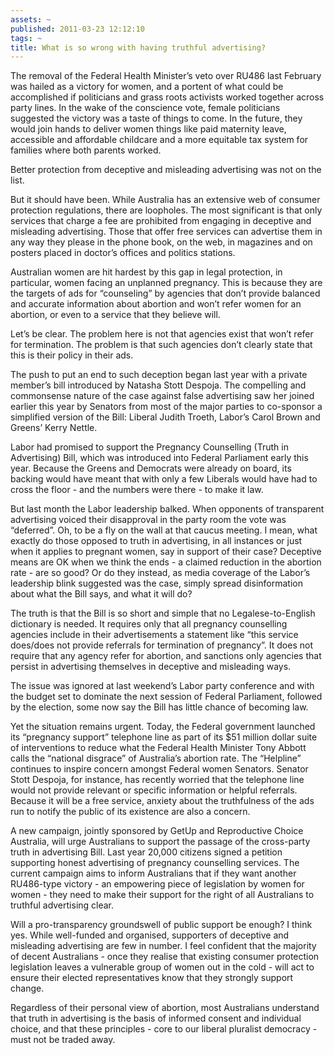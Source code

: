 ```yaml
---
assets: ~
published: 2011-03-23 12:12:10
tags: ~
title: What is so wrong with having truthful advertising?
---
```

The removal of the Federal Health Minister’s veto over RU486 last
February was hailed as a victory for women, and a portent of what could
be accomplished if politicians and grass roots activists worked together
across party lines. In the wake of the conscience vote, female
politicians suggested the victory was a taste of things to come. In the
future, they would join hands to deliver women things like paid
maternity leave, accessible and affordable childcare and a more
equitable tax system for families where both parents worked.

Better protection from deceptive and misleading advertising was not on
the list.

But it should have been. While Australia has an extensive web of
consumer protection regulations, there are loopholes. The most
significant is that only services that charge a fee are prohibited from
engaging in deceptive and misleading advertising. Those that offer free
services can advertise them in any way they please in the phone book, on
the web, in magazines and on posters placed in doctor’s offices and
politics stations.

Australian women are hit hardest by this gap in legal protection, in
particular, women facing an unplanned pregnancy. This is because they
are the targets of ads for “counseling” by agencies that don’t provide
balanced and accurate information about abortion and won’t refer women
for an abortion, or even to a service that they believe will.

Let’s be clear. The problem here is not that agencies exist that won’t
refer for termination. The problem is that such agencies don’t clearly
state that this is their policy in their ads.

The push to put an end to such deception began last year with a private
member’s bill introduced by Natasha Stott Despoja. The compelling and
commonsense nature of the case against false advertising saw her joined
earlier this year by Senators from most of the major parties to
co-sponsor a simplified version of the Bill: Liberal Judith Troeth,
Labor’s Carol Brown and Greens’ Kerry Nettle.

Labor had promised to support the Pregnancy Counselling (Truth in
Advertising) Bill, which was introduced into Federal Parliament early
this year. Because the Greens and Democrats were already on board, its
backing would have meant that with only a few Liberals would have had to
cross the floor - and the numbers were there - to make it law.

But last month the Labor leadership balked. When opponents of
transparent advertising voiced their disapproval in the party room the
vote was “deferred”. Oh, to be a fly on the wall at that caucus meeting.
I mean, what exactly do those opposed to truth in advertising, in all
instances or just when it applies to pregnant women, say in support of
their case? Deceptive means are OK when we think the ends - a claimed
reduction in the abortion rate - are so good? Or do they instead, as
media coverage of the Labor’s leadership blink suggested was the case,
simply spread disinformation about what the Bill says, and what it will
do?

The truth is that the Bill is so short and simple that no
Legalese-to-English dictionary is needed. It requires only that all
pregnancy counselling agencies include in their advertisements a
statement like “this service does/does not provide referrals for
termination of pregnancy”. It does not require that any agency refer for
abortion, and sanctions only agencies that persist in advertising
themselves in deceptive and misleading ways.

The issue was ignored at last weekend’s Labor party conference and with
the budget set to dominate the next session of Federal Parliament,
followed by the election, some now say the Bill has little chance of
becoming law.

Yet the situation remains urgent. Today, the Federal government launched
its “pregnancy support” telephone line as part of its $51 million dollar
suite of interventions to reduce what the Federal Health Minister Tony
Abbott calls the “national disgrace” of Australia’s abortion rate. The
“Helpline” continues to inspire concern amongst Federal women Senators.
Senator Stott Despoja, for instance, has recently worried that the
telephone line would not provide relevant or specific information or
helpful referrals. Because it will be a free service, anxiety about the
truthfulness of the ads run to notify the public of its existence are
also a concern.

A new campaign, jointly sponsored by GetUp and Reproductive Choice
Australia, will urge Australians to support the passage of the
cross-party truth in advertising Bill. Last year 20,000 citizens signed
a petition supporting honest advertising of pregnancy counselling
services. The current campaign aims to inform Australians that if they
want another RU486-type victory - an empowering piece of legislation by
women for women - they need to make their support for the right of all
Australians to truthful advertising clear.

Will a pro-transparency groundswell of public support be enough? I think
yes. While well-funded and organised, supporters of deceptive and
misleading advertising are few in number. I feel confident that the
majority of decent Australians - once they realise that existing
consumer protection legislation leaves a vulnerable group of women out
in the cold - will act to ensure their elected representatives know that
they strongly support change.

Regardless of their personal view of abortion, most Australians
understand that truth in advertising is the basis of informed consent
and individual choice, and that these principles - core to our liberal
pluralist democracy - must not be traded away.